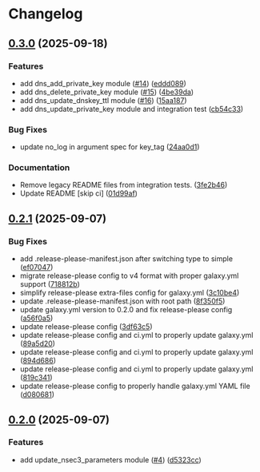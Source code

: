 # Changelog

## [0.3.0](https://github.com/effectivelywild/ansible-collection-technitium-dns/compare/v0.2.1...v0.3.0) (2025-09-18)


### Features

* add dns_add_private_key module ([#14](https://github.com/effectivelywild/ansible-collection-technitium-dns/issues/14)) ([eddd089](https://github.com/effectivelywild/ansible-collection-technitium-dns/commit/eddd0894ac14841ce1ab937dcb8a834aff227ac5))
* add dns_delete_private_key module ([#15](https://github.com/effectivelywild/ansible-collection-technitium-dns/issues/15)) ([4be39da](https://github.com/effectivelywild/ansible-collection-technitium-dns/commit/4be39da5eaddc42f2861114ae875c4ab41c2633b))
* add dns_update_dnskey_ttl module ([#16](https://github.com/effectivelywild/ansible-collection-technitium-dns/issues/16)) ([15aa187](https://github.com/effectivelywild/ansible-collection-technitium-dns/commit/15aa1878382e4ad1ceeb6519cbefc7478ae72d9f))
* add dns_update_private_key module and integration test ([cb54c33](https://github.com/effectivelywild/ansible-collection-technitium-dns/commit/cb54c331d9775e1fe5ea63c343b62ef113ea7317))


### Bug Fixes

* update no_log in argument spec for key_tag ([24aa0d1](https://github.com/effectivelywild/ansible-collection-technitium-dns/commit/24aa0d10cce67a41c63b2c630ed36ebbea74fd0c))


### Documentation

* Remove legacy README files from integration tests. ([3fe2b46](https://github.com/effectivelywild/ansible-collection-technitium-dns/commit/3fe2b46b6dc61d302ce83c62a8e43f8dbf687a49))
* Update README [skip ci] ([01d99af](https://github.com/effectivelywild/ansible-collection-technitium-dns/commit/01d99af073b181568fdc2aa58fbc3d7d9ea97316))

## [0.2.1](https://github.com/effectivelywild/ansible-collection-technitium-dns/compare/v0.2.0...v0.2.1) (2025-09-07)


### Bug Fixes

* add .release-please-manifest.json after switching type to simple ([ef07047](https://github.com/effectivelywild/ansible-collection-technitium-dns/commit/ef0704760398fc3eb9a944d95a3d70ea2dc8ef9e))
* migrate release-please config to v4 format with proper galaxy.yml support ([718812b](https://github.com/effectivelywild/ansible-collection-technitium-dns/commit/718812b9389bf67e1bb61b23c7c2394eb0353833))
* simplify release-please extra-files config for galaxy.yml ([3c10be4](https://github.com/effectivelywild/ansible-collection-technitium-dns/commit/3c10be43a2bd8a45579b97eaec23072def6dcd5d))
* update .release-please-manifest.json with root path ([8f350f5](https://github.com/effectivelywild/ansible-collection-technitium-dns/commit/8f350f5824b877e530e77e5960923c022638376c))
* update galaxy.yml version to 0.2.0 and fix release-please config ([a56f0a5](https://github.com/effectivelywild/ansible-collection-technitium-dns/commit/a56f0a5f9df313821d55417b0777beea47f31651))
* update release-please config ([3df63c5](https://github.com/effectivelywild/ansible-collection-technitium-dns/commit/3df63c52bd340b05a8637222a2f64215b97d28cc))
* update release-please config and ci.yml to properly update galaxy.yml ([89a5d20](https://github.com/effectivelywild/ansible-collection-technitium-dns/commit/89a5d20767c1c48d828b35590d9a2af4be097f67))
* update release-please config and ci.yml to properly update galaxy.yml ([894d686](https://github.com/effectivelywild/ansible-collection-technitium-dns/commit/894d6868d0cd64f1e5bb29af6cbdb9898c3fe7ac))
* update release-please config and ci.yml to properly update galaxy.yml ([819c341](https://github.com/effectivelywild/ansible-collection-technitium-dns/commit/819c341bd72936103511bb4cb7788fbd3921acc8))
* update release-please config to properly handle galaxy.yml YAML file ([d080681](https://github.com/effectivelywild/ansible-collection-technitium-dns/commit/d080681d87234796bfbef7f99f9d9c4f52388fda))

## [0.2.0](https://github.com/effectivelywild/ansible-collection-technitium-dns/compare/v0.1.0...v0.2.0) (2025-09-07)


### Features

* add update_nsec3_parameters module ([#4](https://github.com/effectivelywild/ansible-collection-technitium-dns/issues/4)) ([d5323cc](https://github.com/effectivelywild/ansible-collection-technitium-dns/commit/d5323cc388a6eeccc6507a3ab836832b1a7fa424))
